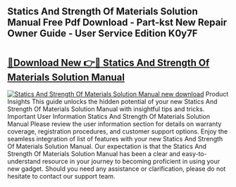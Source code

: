 ## Statics And Strength Of Materials Solution Manual Free Pdf Download - Part-kst New Repair Owner Guide - User Service Edition K0y7F

# <h2><a href="http://bc48284.oget.top/?id=Statics+And+Strength+Of+Materials+Solution+Manual">🔗Download New 👉🔴 Statics And Strength Of Materials Solution Manual</a></h2>

[![Statics And Strength Of Materials Solution Manual new download](https://i.imgur.com/5g1atiW.png)](http://bc48284.oget.top/?id=Statics+And+Strength+Of+Materials+Solution+Manual)
Product Insights This guide unlocks the hidden potential of your new Statics And Strength Of Materials Solution Manual with insightful tips and tricks. Important User Information Statics And Strength Of Materials Solution Manual Please review the user information section for details on warranty coverage, registration procedures, and customer support options. Enjoy the seamless integration of list of features with your new Statics And Strength Of Materials Solution Manual. Our expectation is that the Statics And Strength Of Materials Solution Manual has been a clear and easy-to-understand resource in your journey to becoming proficient in using your new gadget. Should you need any assistance or clarification, please do not hesitate to contact our support team.

